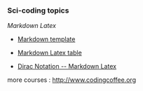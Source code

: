 ### Sci-coding topics

_Markdown Latex_

- [Markdown template](https://github.com/CodingCoffee-01/Sci-coding/blob/main/Markdown_template.md)

- [Markdown Latex table](https://github.com/chiyanglin-AStar/Sci-coding/blob/main/Markdown-Latex_table.md)

- [Dirac Notation -- Markdown Latex](https://github.com/chiyanglin-AStar/Sci-coding/blob/main/Dirac_Notation.md)

more courses : http://www.codingcoffee.org

